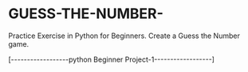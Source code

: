 # GUESS-THE-NUMBER-
Practice Exercise in Python for Beginners. Create a Guess the Number game. 

[------------------python Beginner Project-1------------------]

